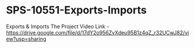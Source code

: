 # SPS-10551-Exports-Imports
Exports &amp; Imports
The Project Video Link - https://drive.google.com/file/d/17dY2o956ZvXdeu95B1z4qZ_r32UCwJ82/view?usp=sharing
